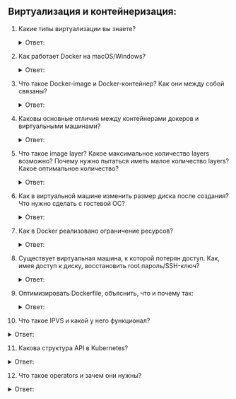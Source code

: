 ## Виртуализация и контейнеризация:

1. Какие типы виртуализации вы знаете?
   <details>
      <summary> Ответ: </summary>

   ***Виртуализа́ция*** — предоставление набора вычислительных ресурсов или их логического объединения, абстрагированное от аппаратной реализации, и обеспечивающее при этом логическую изоляцию друг от друга вычислительных процессов, выполняемых на одном физическом ресурсе.

   Существует ***6 типов виртуализации***, которые варьируются в зависимости от используемых оборудования и приложений:

   ***Виртуализация операционных систем***

   ***Виртуализация программного обеспечения***

   ***Виртуализация инфраструктуры***

   ***Виртуализация удаленных рабочих столов***

   ***Виртуализация систем хранения данных***

   ***Виртуализация сети***

   Подробнее: https://ru.wikipedia.org/wiki/Виртуализация
    </details>


2. Как работает Docker на macOS/Windows?
   <details>
      <summary> Ответ: </summary>

   MacOS: https://dev.to/ericnograles/why-is-docker-on-macos-so-much-worse-than-linux-flh

   Windows: https://www.itprotoday.com/containers/should-you-use-docker-containers-windows-maybe-maybe-not
    </details>


3. Что такое Docker-image и Docker-контейнер? Как они между собой связаны?
   <details>
      <summary> Ответ: </summary>

   ***Docker*** - программное обеспечение с открытым исходным кодом, предназначенное для упрощения и ускорения разработки приложений. Это набор продуктов PaaS (Platform as a Service) - Платформа как услуга, которые создают изолированные виртуализированные среды для создания, развертывания и тестирования приложений.

   ***Образ Docker (Docker Image)*** - это неизменяемый файл, содержащий исходный код, библиотеки, зависимости, инструменты и другие файлы, необходимые для запуска приложения.

   ***Контейнер Docker (Docker Container)*** - это виртуализированная среда выполнения, в которой пользователи могут изолировать приложения от хостовой системы. Эти контейнеры представляют собой компактные портативные хосты, в которых можно быстро и легко запустить приложение.

   ***ОБРАЗЫ DOCKER В СРАВНЕНИИ С DOCKER КОНТЕЙНЕРАМИ***:

   Говоря о разнице между образами и контейнерами, было бы неверно противопоставлять их друг-другу. Оба элемента тесно связаны между собой и являются основными шестерёнками Docker.

   Из определения терминов образ и контейнер выше, легко установить связь между ними: образы могут существовать без контейнеров, тогда как для существования контейнеров необходимо запустить образ. Поэтому контейнеры зависят от изображений и используют их для создания среды выполнения и запуска приложения.

   Эти две концепции существуют как важные компоненты (или, скорее, фазы) в процессе запуска контейнера Docker. Наличие рабочего контейнера является конечной «фазой» этого процесса, указывая, что он зависит от предыдущих этапов и компонентов. Именно поэтому образ docker по существу управляют контейнерами и формируют их.

   Подробнее: https://wiki.merionet.ru/servernye-resheniya/99/docker-obraz-i-docker-kontejner-v-chem-raznica/
    </details>


4. Каковы основные отличия между контейнерами докеров и виртуальными машинами?
   <details>
      <summary> Ответ: </summary>

   ***ЧТО ТАКОЕ ВИРТУАЛЬНАЯ МАШИНА?***

   ***Виртуальная машина*** - это система, которая действует точно так же, как компьютер. Виртуальные машины позволяют запускать операционную систему в приложении, которое ведет себя как полноценный отдельный компьютер. Вы можете использовать их для работы с различными операционными системами, запускать программное обеспечение, которое не может работать на вашей основной ОС.

   ***ЧТО ТАКОЕ DOCKER?***

   ***Docker*** - это инструмент, который использует контейнеры для упрощения создания, развертывания и запуска приложений. Он связывает приложение и его зависимости внутри контейнера.

   ***DOCKER ПРОТИВ ВИРТУАЛЬНОЙ МАШИНЫ***:

   Что ж, существенными различиями являются их поддержка операционной системы, безопасность, мобильность и производительность.

   ***ПОДДЕРЖКА ОПЕРАЦИОННОЙ СИСТЕМЫ***:

   Поддержка операционной системы виртуальной машины и контейнера Docker сильно отличается. На изображении выше вы можете видеть, что каждая виртуальная машина имеет свою гостевую операционную систему над основной операционной системой, что делает виртуальные машины тяжелыми. С другой стороны, контейнеры Docker используют общую операционную систему хоста, и поэтому они легковесны.

   Совместное использование операционной системы хоста между контейнерами делает их очень легкими и помогает им загружаться всего за несколько секунд. Следовательно, накладные расходы на управление контейнерной системой очень низкие по сравнению с виртуальными машинами.

   Docker контейнеры подходят для ситуаций, когда вы хотите запустить несколько приложений в одном ядре операционной системы. Но если у вас есть приложения или серверы, которые должны работать в разных версиях операционной системы, тогда требуются виртуальные машины.

   ***БЕЗОПАСНОСТЬ***:

   Виртуальная машина не имеет общей операционной системы, и в ядре хоста существует сильная изоляция. Следовательно, они более безопасны по сравнению с контейнерами. Контейнер имеет много угроз безопасности и уязвимостей, поскольку контейнеры имеют общее ядро хоста.

   Кроме того, поскольку ресурсы докера являются общими и не имеют пространства имен, злоумышленник может использовать все контейнеры в кластере, если он получает доступ даже к одному контейнеру. В виртуальной машине вы не получаете прямого доступа к ресурсам, а гипервизор предназначен для ограничения использования ресурсов в виртуальной машине.

   ***ПОРТАТИВНОСТЬ***:

   Контейнеры Docker легко переносимы, поскольку у них нет отдельных операционных систем. Контейнер может быть перенесен на другую ОС, и он может запуститься немедленно. С другой стороны, виртуальные машины имеют отдельную ОС, поэтому портирование виртуальной машины затруднено по сравнению с контейнерами, а также требуется много времени для портирования виртуальной машины из-за ее размера.

   Для целей разработки, где приложения должны разрабатываться и тестироваться на разных платформах, контейнеры Docker являются идеальным выбором.

   ***ПРОИЗВОДИТЕЛЬНОСТЬ***:

   Сравнение виртуальных машин и контейнеров Docker было бы несправедливым, поскольку они оба используются для разных целей. Но легкая архитектура Docker и его менее ресурсоемкая функция делают его лучшим выбором, чем виртуальная машина. В результате контейнеры могут запускаться очень быстро по сравнению с виртуальными машинами, а использование ресурсов варьируется в зависимости от нагрузки или трафика в нем.

   В отличие от виртуальных машин, нет необходимости постоянно выделять ресурсы для контейнеров. Масштабирование и дублирование контейнеров также является простой задачей по сравнению с виртуальными машинами, поскольку в них нет необходимости устанавливать операционную систему.

   ***Вывод со сравнением в статье ниже!***

   Подробнее: https://wiki.merionet.ru/servernye-resheniya/35/chem-docker-on-otlichaetsya-ot-virtualnoj-mashiny/
    </details>


5. Что такое image layer? Какое максимальное количество layers возможно? Почему нужно пытаться иметь малое количество layers? Какое оптимальное количество?
   <details>
      <summary> Ответ: </summary>

   ***Слои образов Docker***:

   Образ контейнера Docker, в сущности, представляет собой набор файлов, наложенных друг на друга в несколько слоёв. Работающий контейнер собирается из этих файлов. Docker использует файловую систему UnionFS, в которой файлы группируются в виде слоёв. Слой может содержать один файл или несколько файлов, слои накладываются друг на друга. Во время выполнения контейнера содержимое слоёв объединяется, в результате конечный пользователь контейнера воспринимает материалы, «разложенные» по слоям, как единую файловую систему.

   Максимальное количество слоёв, которое может иметь образ, равняется 127 (при учёте поддержки такого количества слоёв используемым драйвером хранилища данных)

   ***Почему нужно пытаться иметь малое количество layers? ***
   
   Контейнер разрастается в размерах и может перестать работать на некоторых системах.

   Подробнее: https://habr.com/ru/company/ruvds/blog/485650/
    </details>


6. Как в виртуальной машине изменить размер диска после создания? Что нужно сделать с гостевой ОС?
   <details>
      <summary> Ответ: </summary>

   Подробнее: https://docs.sbercloud.ru/vdc/ug/topics/vms/vms__increasing-disk-size.html (Прекрасная статья)
    </details>


7. Как в Docker реализовано ограничение ресурсов?
   <details>
      <summary> Ответ: </summary>

   ***Docker контролирует квоты ресурсов, используемые контейнерами через cgroups***, включая ЦП, память и диск, и в основном охватывает общие квоты ресурсов и контроль использования.

   ***cgroup*** - это аббревиатура групп управления, представляющая собой ядро Linux, которое может ограничивать, записывать и изолировать физические ресурсы (такие как ЦП, память, дисковый ввод-вывод и т. д.), используемые группой процессов. Осуществить управление ресурсами процесса. Функция ядра cgroup Linux, которая управляет любым процессом в группах. Сама cgroup является базовой структурой, которая предоставляет функции и интерфейсы для группировки процессов управления, и через эту функцию реализованы определенные функции управления ресурсами, такие как ввод-вывод или управление распределением памяти. Эти конкретные функции управления ресурсами называются подсистемами cgroup.

   Подробнее: https://russianblogs.com/article/9731417956/
    </details>


8. Существует виртуальная машина, к которой потерян доступ. Как, имея доступ к диску, восстановить root пароль/SSH-ключ?
   <details>
      <summary> Ответ: </summary>

   Подробнее: https://cloud.yandex.ru/docs/compute/operations/vm-connect/recovery-access (Вся информация)
    </details>


9. Оптимизировать Dockerfile, объяснить, что и почему так:
   <details>
      <summary> Ответ: </summary>

        FROM golang
    
        RUN apt install -y pkg1 pkg2 pkgN # Dependencies for app
    
        COPY. .
    
        RUN go build -o app main.go
    
        CMD ./app

   Подробнее: https://habr.com/ru/post/234829/ (Очень подробно)
    </details>


10. Что такое IPVS и какой у него функционал?
<details>
   <summary> Ответ: </summary>

   ***IPvs (IP Virtual Server)*** реализует балансировку нагрузки на грузоподъемность, обычно называемую LAN 4 LAN Exchange, является частью ядра Linux.

   ***IPvs*** работает на хосте и действует как балансировщик нагрузки перед кластером реального сервера. IPvs могут направлять запросы на службы на основе TCP и UDP на реальных серверах и отображать службу реального сервера в качестве виртуального обслуживания на одном IP-адресе.

   Подробнее: https://russianblogs.com/article/80142125918/
</details>


11. Какова структура API в Kubernetes?
<details>
   <summary> Ответ: </summary>

   Подробнее: https://kubernetes.io/ru/docs/concepts/overview/kubernetes-api/
</details>


12. Что такое operators и зачем они нужны?
<details>
    <summary> Ответ: </summary>
   ***Операторы*** - это знания по установке, настройке и использованию различных приложений, преобразованные в код и привнесённые в Kubernetes. Операторы Kubernetes помогают автоматизировать любые задачи, связанные с администрированием и управлением жизненным циклом приложения.

   Подробнее: https://events.redhat.com/profile/form/index.cfm?PKformID=0x232599abcd
</details>
